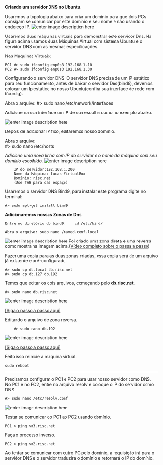 
**Criando um servidor DNS no Ubuntu.**

Usaremos a topologia abaixo para criar um domínio para que dois PCs consigam se comunicar por este domínio e seu nome e não usando o endereço IP.
![enter image description here](https://uploaddeimagens.com.br/images/001/253/597/original/DNS.png?1516209228)

Usaremos duas máquinas virtuais para demonstrar este servidor Dns. Na figura acima usamos duas Máquinas Virtual com sistema Ubuntu e o servidor DNS com as mesmas especificações.

Nas Maquinas Virtuais:

	PC1 #> sudo ifconfig enp0s3 192.168.1.10
	PC2 #> sudo ifconfig enp0s3 192.168.1.30


Configurando o servidor DNS.
O servidor DNS precisa de um IP estático para seu funcionamento, antes de baixar o servidor Dns(bind9), devemos colocar um Ip estático no nosso Ubuntu(confira sua interface de rede com ifconfig).

Abra o arquivo:
	#> sudo nano /etc/network/interfaces

Adicione na sua interface um IP de sua escolha como no exemplo abaixo.

![enter image description here](https://uploaddeimagens.com.br/images/001/253/725/original/interfaces.png?1516212734)

Depois de adicionar IP fixo, editaremos nosso domínio.

Abra o arquivo:  
		#> sudo nano /etc/hosts

*Adicione uma nova linha com IP do servidor e o nome da máquina com seu domínio escolhido.*
![enter image description here](https://uploaddeimagens.com.br/images/001/253/749/original/hosts.png?1516213813)
		
		IP do servidor:192.168.1.200
		Nome da Máquina: lucas-VirtualBox
		Domínio: risc.net
		(Use TAB para das espaço)


Usaremos o servidor DNS Bind9, para instalar este programa digite no terminal:
	
	#> sudo apt-get install bind9

**Adicionaremos nossas Zonas de Dns.**

	Entre no diretório do bind9: 	cd /etc/bind/
			
	Abra o arquivo: sudo nano /named.conf.local

![enter image description here](https://uploaddeimagens.com.br/images/001/253/775/original/zonas.png?1516215186)
Foi criado uma zona direta e uma reversa como mostra na imagem acima.([Vídeo completo sobre o passa a passo](https://www.youtube.com/watch?v=0SSSfyy7bO4))

Fazer uma copia para as duas zonas criadas, essa copia será de um arquivo já existente e pré-configurado.

	#> sudo cp db.local db.risc.net
	#> sudo cp db.127 db.192

Temos que editar os dois arquivos, começando pelo **db.risc.net**.

	#> sudo nano db.risc.net
![enter image description here](https://uploaddeimagens.com.br/images/001/253/841/original/zonaDireta.png?1516217722)

[\[Siga o passo a passo aqui\]](https://www.youtube.com/watch?v=xZcf7TaxKHU)

Editando o arquivo de zona reversa.

		#> sudo nano db.192
	
![enter image description here](https://uploaddeimagens.com.br/images/001/253/857/original/zonaReversa.png?1516218271)

[\[Siga o passo a passo aqui\]](https://www.youtube.com/watch?v=xZcf7TaxKHU)

Feito isso reinicie a maquina virtual.

	sudo reboot


----------


Precisamos configurar o PC1 e PC2 para usar nosso servidor como DNS.
No PC1 e no PC2, entre no arquivo resolv e coloque o IP do servidor como DNS.

	#> sudo nano /etc/resolv.conf


![enter image description here](https://uploaddeimagens.com.br/images/001/256/744/original/resolv.png?1516393787)

Testar se comunicar do PC1 ao PC2 usando domínio.
	
	PC1 > ping vm3.risc.net

Faça o processo inverso.
	
	PC2 > ping vm2.risc.net
Ao tentar se comunicar com outro PC pelo domínio, a requisição irá para o servidor DNS e o servidor traduzira o domínio e retornará o IP do domínio.
